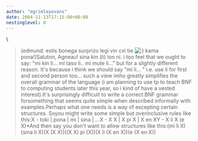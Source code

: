 ```yaml
---
author: "egrimleyevans"
date: 2004-11-13T17:15:00+00:00
nestinglevel: 0
---
```

\
> (edmund: estis bonega surprizo legi vin cxi tie ![:)](images/smilies/icon_e_smile.gif "Smile") kama pona!)Saluton, Agneau! sina kin (li) lon ni.
> i too feel that we ought to say:
> "mi kin li... mi taso li.. mi mute li..."
> but for a slightly different reason. It's because i think we should
> say "mi li... " i.e. use li for first and second person too...
> such a view imho greatly simplifies the overall grammar of the
> language (i am planning to use tp to teach BNF to computing students
> later this year, so i kind of have a vested interest).It's surprisingly difficult to write a correct BNF grammar forsomething that seems quite simple when described informally with examples.Perhaps what one needs is a way of excepting certain structures. Soyou might write some simple but overinclusive rules like this:X -
> toki | pona | mi | sina | ...X -
> X X | X pi X | X en XY -
> X li X (e X)\*And then say you don't want to allow structures like this:(mi li X)(sina li X)(X (X X))((X X) pi (X))(X li (X en X))(e (X en X))